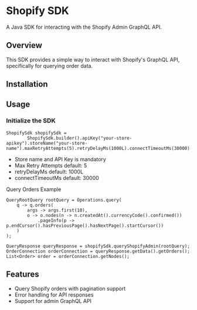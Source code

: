 # Shopify SDK

A Java SDK for interacting with the Shopify Admin GraphQL API.

## Overview

This SDK provides a simple way to interact with Shopify's GraphQL API, specifically for querying order data.

## Installation

## Usage
### Initialize the SDK
```
ShopifySdk shopifySdk =
        ShopifySdk.builder().apiKey("your-store-apikey").storeName("your-store-name").maxRetryAttempts(5).retryDelayMs(1000L).connectTimeoutMs(30000).build()
```
- Store name and API Key is mandatory
- Max Retry Attempts default: 5
- retryDelayMs default: 1000L
- connectTimeoutMs default: 30000

Query Orders Example
```
QueryRootQuery rootQuery = Operations.query(
    q -> q.orders(
        args -> args.first(10),
        o -> o.nodes(n -> n.createdAt().currencyCode().confirmed())
            .pageInfo(p -> p.endCursor().hasPreviousPage().hasNextPage().startCursor())
    )
);

QueryResponse queryResponse = shopifySdk.queryShopifyAdmin(rootQuery);
OrderConnection orderConnection = queryResponse.getData().getOrders();
List<Order> order = orderConnection.getNodes();
```

## Features
- Query Shopify orders with pagination support
- Error handling for API responses
- Support for admin GraphQL API
